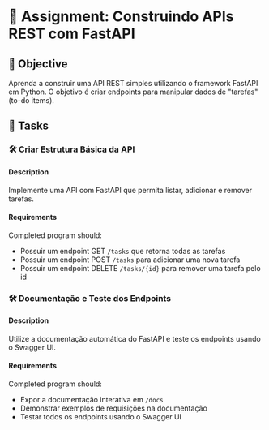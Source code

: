 # 📘 Assignment: Construindo APIs REST com FastAPI

## 🎯 Objective

Aprenda a construir uma API REST simples utilizando o framework FastAPI em Python. O objetivo é criar endpoints para manipular dados de "tarefas" (to-do items).

## 📝 Tasks

### 🛠️ Criar Estrutura Básica da API

#### Description
Implemente uma API com FastAPI que permita listar, adicionar e remover tarefas.

#### Requirements
Completed program should:

- Possuir um endpoint GET `/tasks` que retorna todas as tarefas
- Possuir um endpoint POST `/tasks` para adicionar uma nova tarefa
- Possuir um endpoint DELETE `/tasks/{id}` para remover uma tarefa pelo id


### 🛠️ Documentação e Teste dos Endpoints

#### Description
Utilize a documentação automática do FastAPI e teste os endpoints usando o Swagger UI.

#### Requirements
Completed program should:

- Expor a documentação interativa em `/docs`
- Demonstrar exemplos de requisições na documentação
- Testar todos os endpoints usando o Swagger UI
